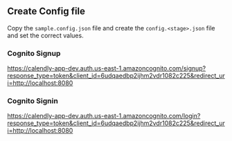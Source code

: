## Create Config file

Copy the `sample.config.json` file and create the `config.<stage>.json` file and set the correct values.

### Cognito Signup

https://calendly-app-dev.auth.us-east-1.amazoncognito.com/signup?response_type=token&client_id=6udqaedbp2ijhm2vdr1082c225&redirect_uri=http://localhost:8080

### Cognito Signin 

https://calendly-app-dev.auth.us-east-1.amazoncognito.com/login?response_type=token&client_id=6udqaedbp2ijhm2vdr1082c225&redirect_uri=http://localhost:8080

